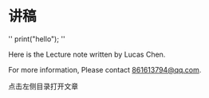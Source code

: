 # 讲稿

''
print("hello");
''

Here is the Lecture note written by Lucas Chen. 

For more information, Please contact 861613794@qq.com.

点击左侧目录打开文章